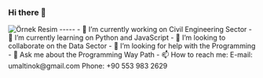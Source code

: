 ### Hi there 👋

<img src="https://assets-v2.lottiefiles.com/a/62e02bc6-116f-11ee-aeb0-077c335b3c67/XpwfUikILP.gif" alt="Örnek Resim"/>
    -----
- 🔭 I’m currently working on Civil Engineering Sector
- 🌱 I’m currently learning on Python and JavaScript 
- 👯 I’m looking to collaborate on the Data Sector
- 🤔 I’m looking for help with the Programming
- 💬 Ask me about the Programming Way Path
- 📫 How to reach me: E-mail:  umaltinok@gmail.com
                      Phone:   +90 553 983 2629



